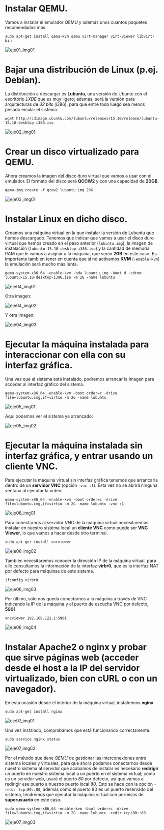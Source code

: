 # Instalar QEMU.
Vamos a instalar el emulador QEMU y además unos cuantos paquetes recomendados más:

```
sudo apt-get install qemu-kvm qemu virt-manager virt-viewer libvirt-bin
```

![eje01_img01](https://dl.dropboxusercontent.com/s/pe9c6w1zhn3zq65/eje01_img01.png)

# Bajar una distribución de Linux (p.ej. Debian).
La distribución a descargar es **Lubuntu**, una versión de Ubuntu con el escritorio _LXDE_ que es muy ligero; además, será la versión para arquitecturas de _32 bits_ (i386), para que entre todo luego sea menos pesado emular el sistema.

```
wget http://cdimage.ubuntu.com/lubuntu/releases/15.10/release/lubuntu-15.10-desktop-i386.iso
```

![eje02_img01](https://dl.dropboxusercontent.com/s/r6yb2cpsupg251l/eje02_img01.png)

# Crear un disco virtualizado para QEMU.
Ahora creamos la imagen del disco duro virtual que vamos a usar con el emulador. El formato del disco será **QCOW2** y con una capacidad de **20GB**.

```
qemu-img create -f qcow2 lubuntu.img 20G
```

![eje03_img01](https://dl.dropboxusercontent.com/s/mrvcvg0bju253g7/eje03_img01.png)

# Instalar Linux en dicho disco.
Creamos una máquina virtual en la que instalar la versión de Lubuntu que hemos descargado. Tenemos que indicar que vamos a usar el disco duro virtual que hemos creado en el paso anterior (`lubuntu.img`), la imagen de instalación (`lubuntu-15.10-desktop-i386.iso`) y la cantidad de memoria RAM que le vamos a asignar a la máquina, que serán **2GB** en este caso. Es importante también tener en cuenta que si no activamos **KVM** (`-enable-kvm`) la emulación será mucho más lenta.

```
qemu-system-x86_64 -enable-kvm -hda lubuntu.img -boot d -cdrom lubuntu-15.10-desktop-i386.iso -m 2G -name lubuntu
```

![eje04_img01](https://dl.dropboxusercontent.com/s/ax2cbztcduaersw/eje04_img01.png)

Otra imagen:

![eje04_img02](https://dl.dropboxusercontent.com/s/x9lom98vieassou/eje04_img02.png)

Y otra imagen:

![eje04_img03](https://dl.dropboxusercontent.com/s/668bwuzuw27uafd/eje04_img03.png)

# Ejecutar la máquina instalada para interaccionar con ella con su interfaz gráfica.

Una vez que el sistema está instalado, podremos arrancar la imagen para acceder al interfaz gráfico del sistema.

```
qemu-system-x86_64 -enable-kvm -boot order=c -drive file=lubuntu.img,if=virtio -m 2G -name lubuntu
```

![eje05_img01](https://dl.dropboxusercontent.com/s/02t4fiibnmw8yl6/eje05_img01.png)

Aquí podemos ver el sistema ya arrancado:

![eje05_img02](https://dl.dropboxusercontent.com/s/tqds66tmlqjdueg/eje05_img02.png)

# Ejecutar la máquina instalada sin interfaz gráfica, y entrar usando un cliente VNC.

Para ejecutar la máquina virtual sin interfaz gráfica tenemos que arrancarla dentro de un **servidor VNC** (opción `-vnc :1`). Esta vez no se abrirá ninguna ventana al ejecutar la orden.

```
qemu-system-x86_64 -enable-kvm -boot order=c -drive file=lubuntu.img,if=virtio -m 2G -name lubuntu -vnc :1
```

![eje06_img01](https://dl.dropboxusercontent.com/s/awxz6jx5iik54rv/eje06_img01.png)

Para conectarnos al servidor VNC de la máquina virtual necesitaremos instalar en nuestro sistema local un **cliente VNC** como puede ser **VNC Viewer**, lo que vamos a hacer desde otro terminal.

```
sudo apt-get install vncviewer
```

![eje06_img02](https://dl.dropboxusercontent.com/s/ani8fk3bhhp659c/eje06_img02.png)

También necesitaremos conocer la dirección IP de la máquina virtual, para ello consultamos la información de la interfaz **virbr0**, que es la interfaz NAT por defecto para máquinas de este sistema.

```
ifconfig virbr0
```

![eje06_img03](https://dl.dropboxusercontent.com/s/7fgjnzddjzlkwe7/eje06_img03.png)

Por último, solo nos queda conectarnos a la máquina a través de VNC indicando la IP de la máquina y el puerto de escucha VNC por defecto, **5901**.

```
vncviewer 192.168.122.1:5901
```
![eje06_img04](https://dl.dropboxusercontent.com/s/qczkex4qi13nf2i/eje06_img04.png)

# Instalar Apache2 o nginx y probar que sirve páginas web (acceder desde el host a la IP del servidor virtualizado, bien con cURL o con un navegador).

En esta ocasión desde el interior de la máquina virtual, instalremos **nginx**.

```
sudo apt-get install nginx
```

![eje07_img01](https://dl.dropboxusercontent.com/s/xjfw8k35f397c0y/eje07_img01.png)

Una vez instalado, comprobamos que está funcionando correctamente.


```
sudo service nginx status
```

![eje07_img02](https://dl.dropboxusercontent.com/s/e5jkv5w22mhzwuj/eje07_img02.png)

Por el método que tiene _QEMU_ de gestionar las interconexiones entre sistema locales y virtuales, para que ahora podamos conectarnos desde nuestro sistema al servidor que acabamos de instalar es necesario **redirigir** un puerto en nuestro sistema local a un puerto en el sistema virtual; como es un servidor web, usará el puerto _80_ por defecto, así que vamos a redirigir ese puerto a nuestro puerto local _80_. Esto se hace con la opción `-redir tcp:80::80`, además como el puerto 80 es un puerto reservado del sistema, tendremos que ejecutar la máquina virtual con permisos de **superusuario** en este caso.

```
sudo qemu-system-x86_64 -enable-kvm -boot order=c -drive file=lubuntu.img,if=virtio -m 2G -name lubuntu -redir tcp:80::80
```

![eje07_img03](https://dl.dropboxusercontent.com/s/yy86b0rpe21b56y/eje07_img03.png)

